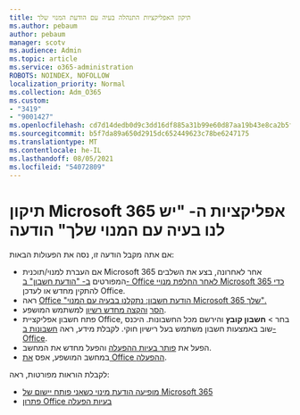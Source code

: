 ```yaml
---
title: תיקון האפליקציות התנהלה בעיה עם הודעת המנוי שלך
ms.author: pebaum
author: pebaum
manager: scotv
ms.audience: Admin
ms.topic: article
ms.service: o365-administration
ROBOTS: NOINDEX, NOFOLLOW
localization_priority: Normal
ms.collection: Adm_O365
ms.custom:
- "3419"
- "9001427"
ms.openlocfilehash: cd7d14dedb0d9c3dd16df885a31b99e60d87aa19b43e8ca2b5f46e6ce7b5e035
ms.sourcegitcommit: b5f7da89a650d2915dc652449623c78be6247175
ms.translationtype: MT
ms.contentlocale: he-IL
ms.lasthandoff: 08/05/2021
ms.locfileid: "54072809"
---
```

# <a name="fixing-the-microsoft-365-apps-weve-run-into-a-problem-with-your-subscription-message"></a>תיקון Microsoft 365 אפליקציות ה- "יש לנו בעיה עם המנוי שלך" הודעה

אם אתה מקבל הודעה זו, נסה את הפעולות הבאות:

- אם העברת למנוי/תוכנית Microsoft 365 אחר לאחרונה, בצע את השלבים המפורטים [ב- "הודעת חשבון" ב- Office לאחר החלפת מנויי Microsoft 365 כדי](https://support.office.com/article/account-notice-appears-in-office-after-switching-office-365-plans-857dc33a-1efc-4ce7-ac3f-ef616314e27d) להתקין מחדש או לעדכן Office.
- ראה [Office "הודעת חשבון: נתקלנו בבעיה עם המנוי Microsoft 365 שלך".](https://support.office.com/article/office-error-account-notice-we-ve-run-into-a-problem-with-your-office-365-subscription-17f71ecb-f53c-4f3d-ae18-7230ca1594c1) 
- [הסר](https://docs.microsoft.com/microsoft-365/admin/manage/remove-licenses-from-users) [והקצה מחדש רשיון](https://docs.microsoft.com/microsoft-365/admin/manage/assign-licenses-to-users) למשתמש המושפע.
- פתח חשבון אפליקציית Office, בחר   >  **חשבון קובץ** והירשם מכל החשבונות. היכנס שוב באמצעות חשבון משתמש בעל רישיון חוקי. לקבלת מידע, ראה [חשבונות ב- Office](https://support.office.com/article/628ea040-f265-49de-b986-be09c3ebf8a9).
- הפעל את [פותר בעיות ההפעלה](https://aka.ms/SARA-OfficeActivation-Alchemy) והפעל מחדש את המחשב.
- במחשב המושפע, אפס [את Office ההפעלה](https://docs.microsoft.com/office365/troubleshoot/activation/reset-office-365-proplus-activation-state).

לקבלת הוראות מפורטות, ראה:
- [מופיעה הודעת מינוי כשאני פותח יישום של Microsoft 365](https://support.office.com/article/4cabe32c-f594-4c0e-9191-3d3ade10cceb)
- [פתרון Office בעיות הפעלה](https://support.office.com/article/0d23d3c0-c19c-4b2f-9845-5344fedc4380)